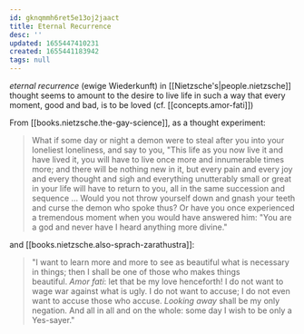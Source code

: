 ```yaml
---
id: gknqmmh6ret5e13oj2jaact
title: Eternal Recurrence
desc: ''
updated: 1655447410231
created: 1655441183942
tags: null
---
```


*eternal recurrence* (ewige Wiederkunft) in [[Nietzsche's|people.nietzsche]] thought seems to amount to the desire to live life in such a way that every moment, good and bad, is to be loved (cf. [[concepts.amor-fati]])

From [[books.nietzsche.the-gay-science]], as a thought experiment:
> What if some day or night a demon were to steal after you into your loneliest loneliness, and say to you, "This life as you now live it and have lived it, you will have to live once more and innumerable times more; and there will be nothing new in it, but every pain and every joy and every thought and sigh and everything unutterably small or great in your life will have to return to you, all in the same succession and sequence ... Would you not throw yourself down and gnash your teeth and curse the demon who spoke thus? Or have you once experienced a tremendous moment when you would have answered him: "You are a god and never have I heard anything more divine."

and [[books.nietzsche.also-sprach-zarathustra]]:
> "I want to learn more and more to see as beautiful what is necessary in things; then I shall be one of those who makes things beautiful. _Amor fati_: let that be my love henceforth! I do not want to wage war against what is ugly. I do not want to accuse; I do not even want to accuse those who accuse. _Looking away_ shall be my only negation. And all in all and on the whole: some day I wish to be only a Yes-sayer."
